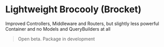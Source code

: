 # Lightweight Brocooly (Brocket)

Improved Controllers, Middleware and Routers, but slightly less powerful Container and no Models and QueryBuilders at all

> Open beta. Package in development